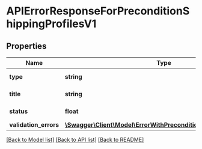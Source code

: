 # APIErrorResponseForPreconditionShippingProfilesV1

## Properties
Name | Type | Description | Notes
------------ | ------------- | ------------- | -------------
**type** | **string** | url of the request | 
**title** | **string** | type of error | 
**status** | **float** | status code of response | 
**validation_errors** | [**\Swagger\Client\Model\ErrorWithPreconditionShippingProfilesV1[]**](ErrorWithPreconditionShippingProfilesV1.md) |  | 

[[Back to Model list]](../../README.md#documentation-for-models) [[Back to API list]](../../README.md#documentation-for-api-endpoints) [[Back to README]](../../README.md)

